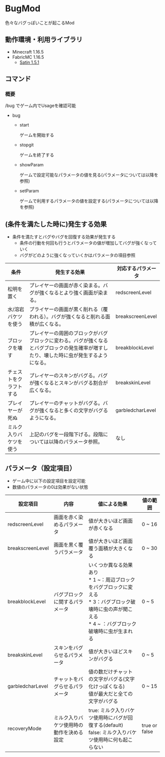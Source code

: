# BugMod

色々なバグっぽいことが起こるMod

## 動作環境・利用ライブラリ
- Minecraft 1.16.5
- FabricMC 1.16.5
  - [Satin 1.5.1](https://github.com/Ladysnake/Satin/tree/1.5.1)
## コマンド
### 概要

/bug でゲーム内でUsageを確認可能

- bug
    
    - start
    
      ゲームを開始する
    
    - stopgit 
    
        ゲームを終了する
    
    - showParam
    
        ゲームで設定可能なパラメータの値を見る(パラメータについては以降を参照)
    
    - setParam <ParameterName> <value>
    
        ゲームで利用するパラメータの値を設定する(パラメータについては以降を参照)

## (条件を満たした時に)発生する効果

* 条件を満たすとバグやバグを回復する効果が発生する
  * 条件の行動を何回も行うとパラメータの値が増加してバグが強くなっていく
  * バグがどのように強くなっていくかはパラメータの項目参照

| 条件                | 発生する効果                                                 | 対応するパラメータ |
| ------------------- | ------------------------------------------------------------ | ------------------ |
| 松明を置く          | プレイヤーの画面が赤く染まる。バグが強くなるとより強く画面が染まる。 | redscreenLevel     |
| 水/溶岩バケツを使う | プライヤーの画面が黒く削れる（覆われる）。バグが強くなると削れる面積が広くなる。 | breakscreenLevel   |
| ブロックを壊す      | プレイヤーの周囲のブロックがバグブロックに変わる。バグが強くなるとバグブロックの発生確率が増すしたり、壊した時に虫が発生するようになる。 | breakblockLevel    |
| チェストをクラフトする  | プレイヤーのスキンがバグる。バグが強くなるとスキンがバグる割合が広くなる。 | breakskinLevel     |
| プレイヤーが死ぬ    | プレイヤーのチャットがバグる。バグが強くなると多くの文字がバグるようになる。 | garbledcharLevel   |
| ミルク入りバケツを使う | 上記のバグを一段階下げる。段階については以降のパラメータ参照。 | なし |



## パラメータ（設定項目）

* ゲーム中に以下の設定項目を設定可能
* 数値のパラメータの0は効果がない状態

| 設定項目         | 内容                                     | 値による効果                                                 | 値の範囲      |
| ---------------- | ---------------------------------------- | ------------------------------------------------------------ | ------------- |
| redscreenLevel   | 画面を赤く染めるパラメータ               | 値が大きいほど画面が赤くなる                                 | 0 ~ 16        |
| breakscreenLevel | 画面を黒く覆うパラメータ                 | 値が大きいほど画面覆う面積が大きくなる                       | 0 ~ 30        |
| breakblockLevel  | バグブロックに関するパラメータ           | いくつか異なる効果あり<br />* 1 ~：周辺ブロックをバグブロックに変える<br />* 3：バグブロック破壊時に虫の声が聞こえる<br />* 4 ~ ：バグブロック破壊時に虫が生まれる | 0 ~ 5         |
| breakskinLevel   | スキンをバグらせるパラメータ             | 値が大きいほどスキンがバグる                                 | 0 ~ 5         |
| garbledcharLevel | チャットをバグらせるパラメータ           | 値の数だけチャットの文字がバグる(文字化けっぽくなる)<br />値が最大だと全ての文字がバグる | 0 ~ 15        |
| recoveryMode     | ミルク入りバケツ使用時の動作を決める設定 | true: ミルク入りバケツ使用時にバグが回復する(default)<br />false: ミルク入りバケツ使用時に何も起こらない | true or false |
